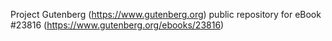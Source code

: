 Project Gutenberg (https://www.gutenberg.org) public repository for eBook #23816 (https://www.gutenberg.org/ebooks/23816)
